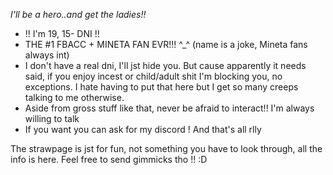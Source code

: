 *I'll be a hero..and get the ladies!!*
- !! I'm 19, 15- DNI !!
- THE #1 FBACC + MINETA FAN EVR!!! ^_^ (name is a joke, Mineta fans always int)
- I don't have a real dni, I'll jst hide you. But cause apparently it needs said, if you enjoy incest or child/adult shit I'm blocking you, no exceptions. I hate having to put that here but I get so many creeps talking to me otherwise.
- Aside from gross stuff like that, never be afraid to interact!! I'm always willing to talk
- If you want you can ask for my discord ! And that's all rlly

The strawpage is jst for fun, not something you have to look through, all the info is here. Feel free to send gimmicks tho !! :D 
